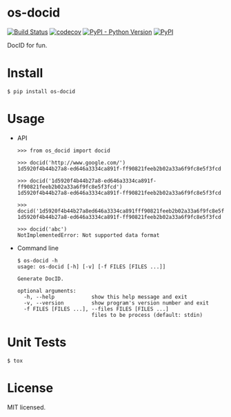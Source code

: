 # os-docid

[![Build Status](https://www.travis-ci.org/cfhamlet/os-docid.svg?branch=master)](https://www.travis-ci.org/cfhamlet/os-docid)
[![codecov](https://codecov.io/gh/cfhamlet/os-docid/branch/master/graph/badge.svg)](https://codecov.io/gh/cfhamlet/os-docid)
[![PyPI - Python Version](https://img.shields.io/pypi/pyversions/os-docid.svg)](https://pypi.python.org/pypi/os-docid)
[![PyPI](https://img.shields.io/pypi/v/os-docid.svg)](https://pypi.python.org/pypi/os-docid)

DocID for fun.

# Install

  `$ pip install os-docid`

# Usage

  * API

    ```
    >>> from os_docid import docid
  
    >>> docid('http://www.google.com/')
    1d5920f4b44b27a8-ed646a3334ca891f-ff90821feeb2b02a33a6f9fc8e5f3fcd
  
    >>> docid('1d5920f4b44b27a8-ed646a3334ca891f-ff90821feeb2b02a33a6f9fc8e5f3fcd')
    1d5920f4b44b27a8-ed646a3334ca891f-ff90821feeb2b02a33a6f9fc8e5f3fcd
  
    >>> docid('1d5920f4b44b27a8ed646a3334ca891fff90821feeb2b02a33a6f9fc8e5f3fcd')
    1d5920f4b44b27a8-ed646a3334ca891f-ff90821feeb2b02a33a6f9fc8e5f3fcd
  
    >>> docid('abc')  
    NotImplementedError: Not supported data format

    ```

  * Command line

    ```
    $ os-docid -h
    usage: os-docid [-h] [-v] [-f FILES [FILES ...]]

    Generate DocID.

    optional arguments:
      -h, --help            show this help message and exit
      -v, --version         show program's version number and exit
      -f FILES [FILES ...], --files FILES [FILES ...]
                            files to be process (default: stdin)
    ```

# Unit Tests
  `$ tox`

# License
  MIT licensed.
  
